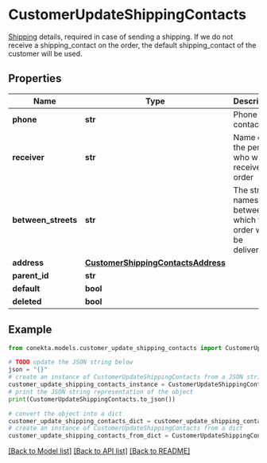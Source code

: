 # CustomerUpdateShippingContacts

[Shipping](https://developers.conekta.com/v2.1.0/reference/createcustomershippingcontacts) details, required in case of sending a shipping. If we do not receive a shipping_contact on the order, the default shipping_contact of the customer will be used.

## Properties

Name | Type | Description | Notes
------------ | ------------- | ------------- | -------------
**phone** | **str** | Phone contact | [optional] 
**receiver** | **str** | Name of the person who will receive the order | [optional] 
**between_streets** | **str** | The street names between which the order will be delivered. | [optional] 
**address** | [**CustomerShippingContactsAddress**](CustomerShippingContactsAddress.md) |  | [optional] 
**parent_id** | **str** |  | [optional] 
**default** | **bool** |  | [optional] 
**deleted** | **bool** |  | [optional] 

## Example

```python
from conekta.models.customer_update_shipping_contacts import CustomerUpdateShippingContacts

# TODO update the JSON string below
json = "{}"
# create an instance of CustomerUpdateShippingContacts from a JSON string
customer_update_shipping_contacts_instance = CustomerUpdateShippingContacts.from_json(json)
# print the JSON string representation of the object
print(CustomerUpdateShippingContacts.to_json())

# convert the object into a dict
customer_update_shipping_contacts_dict = customer_update_shipping_contacts_instance.to_dict()
# create an instance of CustomerUpdateShippingContacts from a dict
customer_update_shipping_contacts_from_dict = CustomerUpdateShippingContacts.from_dict(customer_update_shipping_contacts_dict)
```
[[Back to Model list]](../README.md#documentation-for-models) [[Back to API list]](../README.md#documentation-for-api-endpoints) [[Back to README]](../README.md)


